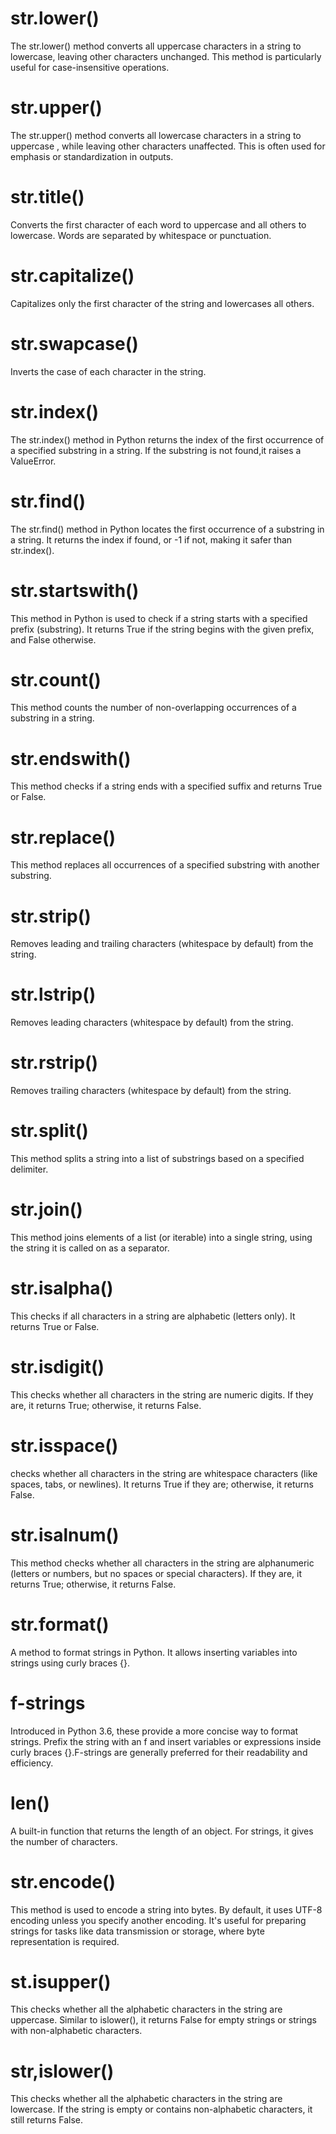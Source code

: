 # str.lower()
The str.lower() method converts all uppercase characters in a string to lowercase, leaving other characters unchanged. This method is particularly useful for case-insensitive operations.
# str.upper()
The str.upper() method converts all lowercase characters in a string to uppercase , while leaving other characters unaffected. This is often used for emphasis or standardization in outputs.
# str.title()  
Converts the first character of each word to uppercase and all others to lowercase. Words are separated by whitespace or punctuation.
# str.capitalize()
Capitalizes only the first character of the string and lowercases all others.
# str.swapcase()
Inverts the case of each character in the string.
# str.index()
The str.index() method in Python returns the index of the first occurrence of a specified substring in a string. If the substring is not found,it raises a ValueError.
# str.find()
The str.find() method in Python locates the first occurrence of a substring in a string. It returns the index if found, or -1 if not, making it safer than str.index().
# str.startswith()
This method in Python is used to check if a string starts with a specified prefix (substring). It returns True if the string begins with the given prefix, and False otherwise.
# str.count()
This method counts the number of non-overlapping occurrences of a substring in a string.
# str.endswith()
This method checks if a string ends with a specified suffix and returns True or False.
# str.replace()
This method replaces all occurrences of a specified substring with another substring.
# str.strip()
Removes leading and trailing characters (whitespace by default) from the string.
# str.lstrip()
Removes leading characters (whitespace by default) from the string.
# str.rstrip()
Removes trailing characters (whitespace by default) from the string.
# str.split()
This method splits a string into a list of substrings based on a specified delimiter.
# str.join()
This method joins elements of a list (or iterable) into a single string, using the string it is called on as a separator.
# str.isalpha()
This checks if all characters in a string are alphabetic (letters only). It returns True or False.
# str.isdigit()
This checks whether all characters in the string are numeric digits. If they are, it returns True; otherwise, it returns False.
# str.isspace()
 checks whether all characters in the string are whitespace characters (like spaces, tabs, or newlines). It returns True if they are; otherwise, it returns False.
 # str.isalnum()
 This method checks whether all characters in the string are alphanumeric (letters or numbers, but no spaces or special characters). If they are, it returns True; otherwise, it returns False.
 # str.format()
 A method to format strings in Python. It allows inserting variables into strings using curly braces {}.
# f-strings
Introduced in Python 3.6, these provide a more concise way to format strings. Prefix the string with an f and insert variables or expressions inside curly braces {}.F-strings are generally preferred for their readability and efficiency.
# len()
A built-in function that returns the length of an object. For strings, it gives the number of characters.
# str.encode()
This method is used to encode a string into bytes. By default, it uses UTF-8 encoding unless you specify another encoding. It's useful for preparing strings for tasks like data transmission or storage, where byte representation is required.
# st.isupper()
This checks whether all the alphabetic characters in the string are uppercase. Similar to islower(), it returns False for empty strings or strings with non-alphabetic characters.
# str,islower()
This checks whether all the alphabetic characters in the string are lowercase. If the string is empty or contains non-alphabetic characters, it still returns False.
